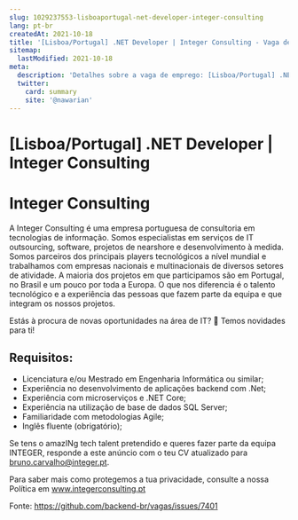 ```yaml
---
slug: 1029237553-lisboaportugal-net-developer-integer-consulting
lang: pt-br
createdAt: 2021-10-18
title: '[Lisboa/Portugal] .NET Developer | Integer Consulting - Vaga de Emprego'
sitemap:
  lastModified: 2021-10-18
meta:
  description: 'Detalhes sobre a vaga de emprego: [Lisboa/Portugal] .NET Developer | Integer Consulting'
  twitter:
    card: summary
    site: '@nawarian'
---
```


# [Lisboa/Portugal] .NET Developer | Integer Consulting

# Integer Consulting

A Integer Consulting é uma empresa portuguesa de consultoria em tecnologias de informação. Somos especialistas em serviços de IT outsourcing, software, projetos de nearshore e desenvolvimento à medida. Somos parceiros dos principais players tecnológicos a nível mundial e trabalhamos com empresas nacionais e multinacionais de diversos setores de atividade. A maioria dos projetos em que participamos são em Portugal, no Brasil e um pouco por toda a Europa. O que nos diferencia é o talento tecnológico e a experiência das pessoas que fazem parte da equipa e que integram os nossos projetos.

Estás à procura de novas oportunidades na área de IT? 👀 Temos novidades para ti!

## Requisitos:

- Licenciatura e/ou Mestrado em Engenharia Informática ou similar;
- Experiência no desenvolvimento de aplicações backend com .Net;
- Experiência com microserviços e .NET Core;
- Experiência na utilização de base de dados SQL Server;
- Familiaridade com metodologias Agile;
- Inglês fluente (obrigatório);

Se tens o amazINg tech talent pretendido e queres fazer parte da equipa INTEGER, responde a este anúncio com o teu CV atualizado para bruno.carvalho@integer.pt.

Para saber mais como protegemos a tua privacidade, consulte a nossa Política em www.integerconsulting.pt


Fonte: https://github.com/backend-br/vagas/issues/7401